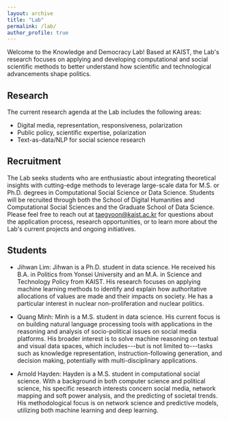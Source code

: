 ```yaml
---
layout: archive
title: "Lab"
permalink: /lab/
author_profile: true
---
```


Welcome to the Knowledge and Democracy Lab! Based at KAIST, the Lab's research focuses on applying and developing computational and social scientific methods to better understand how scientific and technological advancements shape politics. 

## Research

The current research agenda at the Lab includes the following areas:

- Digital media, representation, responsiveness, polarization
- Public policy, scientific expertise, polarization
- Text-as-data/NLP for social science research

## Recruitment

The Lab seeks students who are enthusiastic about integrating theoretical insights with cutting-edge methods to leverage large-scale data for M.S. or Ph.D. degrees in Computational Social Science or Data Science. Students will be recruited through both the School of Digital Humanities and Computational Social Sciences and the Graduate School of Data Science. Please feel free to reach out at taegyoon@kaist.ac.kr for questions about the application process, research opportunities, or to learn more about the Lab's current projects and ongoing initiatives.

## Students

- Jihwan Lim: Jihwan is a Ph.D. student in data science. He received his B.A. in Politics from Yonsei University and an M.A. in Science and Technology Policy from KAIST. His research focuses on applying machine learning methods to identify and explain how authoritative allocations of values are made and their impacts on society. He has a particular interest in nuclear non-proliferation and nuclear politics.

- Quang Minh: Minh is a M.S. student in data science. His current focus is on building natural language processing tools with applications in the reasoning and analysis of socio-political issues on social media platforms. His broader interest is to solve machine reasoning on textual and visual data spaces, which includes---but is not limited to---tasks such as knowledge representation, instruction-following generation, and decision making, potentially with multi-disciplinary applications.

- Arnold Hayden: Hayden is a M.S. student in computational social science. With a background in both computer science and political science, his specific research interests concern social media, network mapping and soft power analysis, and the predicting of societal trends. His methodological focus is on network science and predictive models, utilizing both machine learning and deep learning.
   




